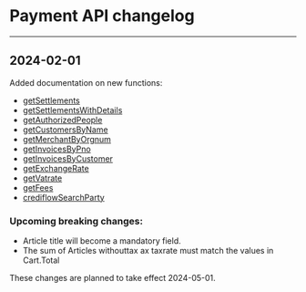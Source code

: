# Payment API changelog

---
## 2024-02-01

Added documentation on new functions:
* [getSettlements](getSettlements.md)
* [getSettlementsWithDetails](getSettlementsWithDetails.md)
* [getAuthorizedPeople](getAuthorizedPeople.md)
* [getCustomersByName](getCustomersByName.md)
* [getMerchantByOrgnum](getMerchantByOrgnum.md)
* [getInvoicesByPno](getInvoicesByPno.md)
* [getInvoicesByCustomer](getInvoicesByCustomer.md)
* [getExchangeRate](getExchangeRate.md)
* [getVatrate](getVatrate.md)
* [getFees](getFees.md)
* [crediflowSearchParty](crediflowSearchParty.md)

### Upcoming breaking changes:
* Article title will become a mandatory field.
* The sum of Articles withouttax ax taxrate must match the values in Cart.Total

These changes are planned to take effect 2024-05-01.